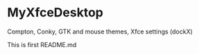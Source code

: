 # MyXfceDesktop
Compton, Conky, GTK and mouse themes, Xfce settings (dockX)

This is first README.md
